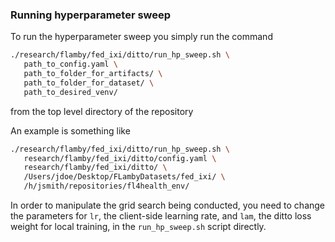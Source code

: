 ### Running hyperparameter sweep

To run the hyperparameter sweep you simply run the command

```bash
./research/flamby/fed_ixi/ditto/run_hp_sweep.sh \
   path_to_config.yaml \
   path_to_folder_for_artifacts/ \
   path_to_folder_for_dataset/ \
   path_to_desired_venv/
```

from the top level directory of the repository

An example is something like
``` bash
./research/flamby/fed_ixi/ditto/run_hp_sweep.sh \
   research/flamby/fed_ixi/ditto/config.yaml \
   research/flamby/fed_ixi/ditto/ \
   /Users/jdoe/Desktop/FLambyDatasets/fed_ixi/ \
   /h/jsmith/repositories/fl4health_env/
```

In order to manipulate the grid search being conducted, you need to change the parameters for `lr`, the client-side learning rate, and `lam`, the ditto loss weight for local training, in the `run_hp_sweep.sh` script directly.
